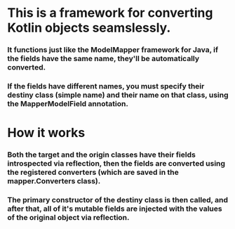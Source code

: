 # This is a framework for converting Kotlin objects seamslessly. 
### It functions just like the ModelMapper framework for Java, if the fields have the same name, they'll be automatically converted.

### If the fields have different names, you must specify their destiny class (simple name) and their name on that class, using the MapperModelField annotation.

# How it works

### Both the target and the origin classes have their fields introspected via reflection, then the fields are converted using the registered converters (which are saved in the mapper.Converters class).
### The primary constructor of the destiny class is then called, and after that, all of it's mutable fields are injected with the values of the original object via reflection.